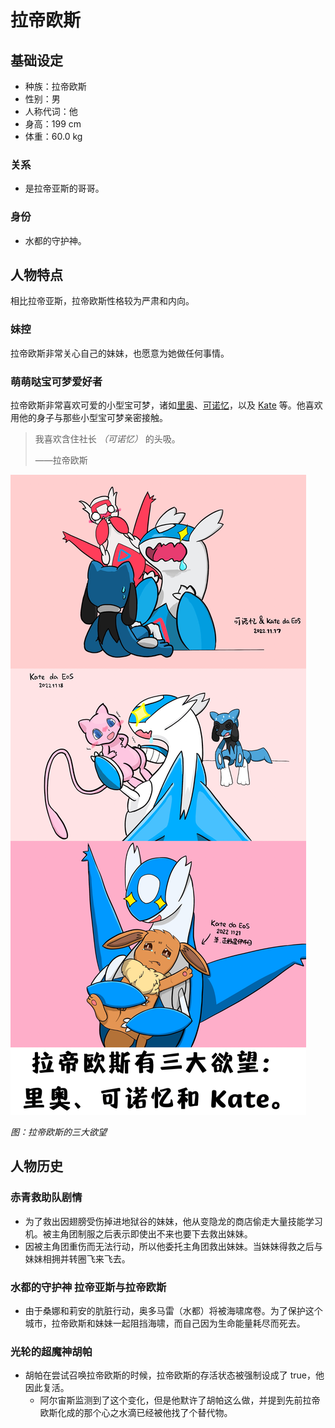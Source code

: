 # 拉帝欧斯

## 基础设定

- 种族：拉帝欧斯
- 性别：男
- 人称代词：他
- 身高：199 cm
- 体重：60.0 kg

### 关系

- 是拉帝亚斯的哥哥。

### 身份

- 水都的守护神。

## 人物特点

相比拉帝亚斯，拉帝欧斯性格较为严肃和内向。

### 妹控

拉帝欧斯非常关心自己的妹妹，也愿意为她做任何事情。

### 萌萌哒宝可梦爱好者

拉帝欧斯非常喜欢可爱的小型宝可梦，诸如[里奥](里奥（不灭的微光）.md)、[可诺忆](可诺忆.md)，以及 [Kate](Kate_da_EoS.md) 等。他喜欢用他的身子与那些小型宝可梦亲密接触。

> 我喜欢含住社长 *（可诺忆）* 的头吸。
> 
> ——拉帝欧斯

![拉帝欧斯的三大欲望](../../assets/three_desires_of_latios.png)

*图：拉帝欧斯的三大欲望*

## 人物历史

### 赤青救助队剧情

- 为了救出因翅膀受伤掉进地狱谷的妹妹，他从变隐龙的商店偷走大量技能学习机。被主角团制服之后表示即使出不来也要下去救出妹妹。
- 因被主角团重伤而无法行动，所以他委托主角团救出妹妹。当妹妹得救之后与妹妹相拥并转圈飞来飞去。

### 水都的守护神 拉帝亚斯与拉帝欧斯

- 由于桑娜和莉安的肮脏行动，奥多马雷（水都）将被海啸席卷。为了保护这个城市，拉帝欧斯和妹妹一起阻挡海啸，而自己因为生命能量耗尽而死去。

### 光轮的超魔神胡帕

- 胡帕在尝试召唤拉帝欧斯的时候，拉帝欧斯的存活状态被强制设成了 true，他因此复活。
	- 阿尔宙斯监测到了这个变化，但是他默许了胡帕这么做，并提到先前拉帝欧斯化成的那个心之水滴已经被他找了个替代物。
